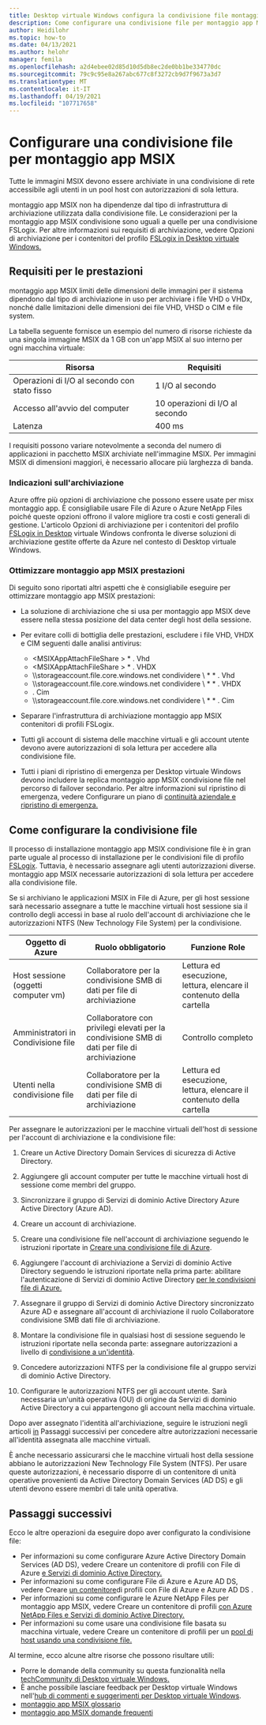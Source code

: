 ```yaml
---
title: Desktop virtuale Windows configura la condivisione file montaggio app MSIX - Azure
description: Come configurare una condivisione file per montaggio app MSIX desktop virtuale Windows.
author: Heidilohr
ms.topic: how-to
ms.date: 04/13/2021
ms.author: helohr
manager: femila
ms.openlocfilehash: a2d4ebee02d85d10d5db8ec2de0bb1be334770dc
ms.sourcegitcommit: 79c9c95e8a267abc677c8f3272cb9d7f9673a3d7
ms.translationtype: MT
ms.contentlocale: it-IT
ms.lasthandoff: 04/19/2021
ms.locfileid: "107717658"
---
```

# <a name="set-up-a-file-share-for-msix-app-attach"></a>Configurare una condivisione file per montaggio app MSIX

Tutte le immagini MSIX devono essere archiviate in una condivisione di rete accessibile agli utenti in un pool host con autorizzazioni di sola lettura.

montaggio app MSIX non ha dipendenze dal tipo di infrastruttura di archiviazione utilizzata dalla condivisione file. Le considerazioni per la montaggio app MSIX condivisione sono uguali a quelle per una condivisione FSLogix. Per altre informazioni sui requisiti di archiviazione, vedere Opzioni di archiviazione per i contenitori del profilo [FSLogix in Desktop virtuale Windows.](store-fslogix-profile.md)

## <a name="performance-requirements"></a>Requisiti per le prestazioni

montaggio app MSIX limiti delle dimensioni delle immagini per il sistema dipendono dal tipo di archiviazione in uso per archiviare i file VHD o VHDx, nonché dalle limitazioni delle dimensioni dei file VHD, VHSD o CIM e file system.

La tabella seguente fornisce un esempio del numero di risorse richieste da una singola immagine MSIX da 1 GB con un'app MSIX al suo interno per ogni macchina virtuale:

| Risorsa             | Requisiti |
|----------------------|--------------|
| Operazioni di I/O al secondo con stato fisso    | 1 I/O al secondo       |
| Accesso all'avvio del computer | 10 operazioni di I/O al secondo      |
| Latenza              | 400 ms       |

I requisiti possono variare notevolmente a seconda del numero di applicazioni in pacchetto MSIX archiviate nell'immagine MSIX. Per immagini MSIX di dimensioni maggiori, è necessario allocare più larghezza di banda.

### <a name="storage-recommendations"></a>Indicazioni sull'archiviazione

Azure offre più opzioni di archiviazione che possono essere usate per misx montaggio app. È consigliabile usare File di Azure o Azure NetApp Files poiché queste opzioni offrono il valore migliore tra costi e costi generali di gestione. L'articolo Opzioni di archiviazione per i contenitori del profilo [FSLogix in Desktop](store-fslogix-profile.md) virtuale Windows confronta le diverse soluzioni di archiviazione gestite offerte da Azure nel contesto di Desktop virtuale Windows.

### <a name="optimize-msix-app-attach-performance"></a>Ottimizzare montaggio app MSIX prestazioni

Di seguito sono riportati altri aspetti che è consigliabile eseguire per ottimizzare montaggio app MSIX prestazioni:

- La soluzione di archiviazione che si usa per montaggio app MSIX deve essere nella stessa posizione del data center degli host della sessione.
- Per evitare colli di bottiglia delle prestazioni, escludere i file VHD, VHDX e CIM seguenti dalle analisi antivirus:
   
    - <MSIXAppAttachFileShare \> \* . Vhd
    - <MSIXAppAttachFileShare \> \* . VHDX
    - \\\\storageaccount.file.core.windows.net condividere \\ \* \* . Vhd
    - \\\\storageaccount.file.core.windows.net condividere \\ \* \* . VHDX
    - <MSIXAppAttachFileShare>. Cim
    - \\\\storageaccount.file.core.windows.net condividere \\ \* \* . Cim

- Separare l'infrastruttura di archiviazione montaggio app MSIX contenitori di profili FSLogix.
- Tutti gli account di sistema delle macchine virtuali e gli account utente devono avere autorizzazioni di sola lettura per accedere alla condivisione file.
- Tutti i piani di ripristino di emergenza per Desktop virtuale Windows devono includere la replica montaggio app MSIX condivisione file nel percorso di failover secondario. Per altre informazioni sul ripristino di emergenza, vedere Configurare un piano di [continuità aziendale e ripristino di emergenza.](disaster-recovery.md)

## <a name="how-to-set-up-the-file-share"></a>Come configurare la condivisione file

Il processo di installazione montaggio app MSIX condivisione file è in gran parte uguale al processo di installazione per le condivisioni file di profilo [FSLogix](create-host-pools-user-profile.md). Tuttavia, è necessario assegnare agli utenti autorizzazioni diverse. montaggio app MSIX necessarie autorizzazioni di sola lettura per accedere alla condivisione file.

Se si archiviano le applicazioni MSIX in File di Azure, per gli host sessione sarà necessario assegnare a tutte le macchine virtuali host sessione sia il controllo degli accessi in base al ruolo dell'account di archiviazione che le autorizzazioni NTFS (New Technology File System) per la condivisione.

| Oggetto di Azure                      | Ruolo obbligatorio                                     | Funzione Role                                  |
|-----------------------------------|--------------------------------------------------|-----------------------------------------------|
| Host sessione (oggetti computer vm)| Collaboratore per la condivisione SMB di dati per file di archiviazione          | Lettura ed esecuzione, lettura, elencare il contenuto della cartella  |
| Amministratori in Condivisione file              | Collaboratore con privilegi elevati per la condivisione SMB di dati per file di archiviazione | Controllo completo                                  |
| Utenti nella condivisione file               | Collaboratore per la condivisione SMB di dati per file di archiviazione          | Lettura ed esecuzione, lettura, elencare il contenuto della cartella  |

Per assegnare le autorizzazioni per le macchine virtuali dell'host di sessione per l'account di archiviazione e la condivisione file:

1. Creare un Active Directory Domain Services di sicurezza di Active Directory.

2. Aggiungere gli account computer per tutte le macchine virtuali host di sessione come membri del gruppo.

3. Sincronizzare il gruppo di Servizi di dominio Active Directory Azure Active Directory (Azure AD).

4. Creare un account di archiviazione.

5. Creare una condivisione file nell'account di archiviazione seguendo le istruzioni riportate in [Creare una condivisione file di Azure](../storage/files/storage-how-to-create-file-share.md#create-a-file-share).

6. Aggiungere l'account di archiviazione a Servizi di dominio Active Directory seguendo le istruzioni riportate nella prima parte: abilitare l'autenticazione di Servizi di dominio Active Directory [per le condivisioni file di Azure.](../storage/files/storage-files-identity-ad-ds-enable.md#option-one-recommended-use-azfileshybrid-powershell-module)

7. Assegnare il gruppo di Servizi di dominio Active Directory sincronizzato Azure AD e assegnare all'account di archiviazione il ruolo Collaboratore condivisione SMB dati file di archiviazione.

8. Montare la condivisione file in qualsiasi host di sessione seguendo le istruzioni riportate nella seconda parte: assegnare autorizzazioni a livello di [condivisione a un'identità](../storage/files/storage-files-identity-ad-ds-assign-permissions.md).

9. Concedere autorizzazioni NTFS per la condivisione file al gruppo servizi di dominio Active Directory.

10. Configurare le autorizzazioni NTFS per gli account utente. Sarà necessaria un'unità operativa (OU) di origine da Servizi di dominio Active Directory a cui appartengono gli account nella macchina virtuale.

Dopo aver assegnato l'identità all'archiviazione, seguire le istruzioni negli articoli [in](#next-steps) Passaggi successivi per concedere altre autorizzazioni necessarie all'identità assegnata alle macchine virtuali.

È anche necessario assicurarsi che le macchine virtuali host della sessione abbiano le autorizzazioni New Technology File System (NTFS). Per usare queste autorizzazioni, è necessario disporre di un contenitore di unità operative provenienti da Active Directory Domain Services (AD DS) e gli utenti devono essere membri di tale unità operativa.

## <a name="next-steps"></a>Passaggi successivi

Ecco le altre operazioni da eseguire dopo aver configurato la condivisione file:

- Per informazioni su come configurare Azure Active Directory Domain Services (AD DS), vedere Creare un contenitore di profili con File di Azure [e Servizi di dominio Active Directory.](create-file-share.md)
- Per informazioni su come configurare File di Azure e Azure AD DS, vedere Creare [un contenitore](create-profile-container-adds.md)di profili con File di Azure e Azure AD DS .
- Per informazioni su come configurare le Azure NetApp Files per montaggio app MSIX, vedere Creare un contenitore di profili [con Azure NetApp Files e Servizi di dominio Active Directory.](create-fslogix-profile-container.md)
- Per informazioni su come usare una condivisione file basata su macchina virtuale, vedere Creare un contenitore di profili per un [pool di host usando una condivisione file.](create-host-pools-user-profile.md)

Al termine, ecco alcune altre risorse che possono risultare utili:

- Porre le domande della community su questa funzionalità nella [techCommunity di Desktop virtuale Windows.](https://techcommunity.microsoft.com/t5/Windows-Virtual-Desktop/bd-p/WindowsVirtualDesktop)
- È anche possibile lasciare feedback per Desktop virtuale Windows nell'[hub di commenti e suggerimenti per Desktop virtuale Windows](https://support.microsoft.com/help/4021566/windows-10-send-feedback-to-microsoft-with-feedback-hub-app).
- [montaggio app MSIX glossario](app-attach-glossary.md)
- [montaggio app MSIX domande frequenti](app-attach-faq.md)
